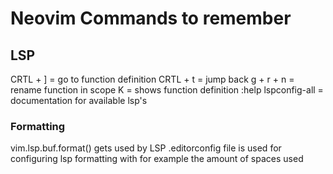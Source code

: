 # Neovim Commands to remember

## LSP
CRTL + ] = go to function definition
CRTL + t = jump back
g + r + n = rename function in scope
K = shows function definition
:help lspconfig-all = documentation for available lsp's

### Formatting
vim.lsp.buf.format() gets used by LSP
.editorconfig file is used for configuring lsp formatting with for example the amount of spaces used
